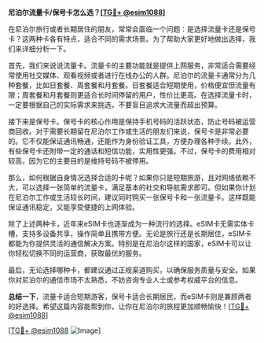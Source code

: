 **尼泊尔流量卡/保号卡怎么选？[[TG💪+ @esim1088](https://t.me/s/esim1088)]**

在尼泊尔旅行或者长期居住的朋友，常常会面临一个问题：是选择流量卡还是保号卡？这两种卡各有特点，适合不同的需求场景。为了帮助大家更好地做出选择，我们来详细分析一下。

首先，我们来说说流量卡。流量卡的主要功能就是提供上网服务，非常适合需要经常使用社交媒体、观看视频或者进行在线办公的人群。尼泊尔的流量卡通常分为几种套餐，比如日套餐、周套餐和月套餐。日套餐适合短期使用，价格便宜但流量有限；周套餐和月套餐则更适合长时间停留的用户，性价比更高。在选择流量卡时，一定要根据自己的实际需求来挑选，不要盲目追求大流量而超出预算。

接下来是保号卡。保号卡的核心作用是保持手机号码的活跃状态，防止号码被运营商回收。对于需要长期留在尼泊尔工作或生活的朋友们来说，保号卡是非常必要的。它不仅能保证通讯畅通，还能作为身份验证工具，方便办理各种手续。此外，有些保号卡还附带一定的通话和短信功能，实用性更强。不过，保号卡的费用相对较高，因为它的主要目的是维持号码不被停用。

那么，如何根据自身情况选择合适的卡呢？如果你只是短期旅游，且对网络依赖不大，可以选择一张简单的流量卡，满足基本的社交和导航需求即可。但如果你计划在尼泊尔工作或生活较长时间，建议同时购买一张保号卡和一张流量卡。这样既能保证通讯稳定，又能享受便捷的上网体验。

除了上述两种卡，近年来eSIM卡也逐渐成为一种流行的选择。eSIM卡无需实体卡槽，支持多设备共享，操作简单且携带方便。无论是旅行还是长期居住，eSIM卡都能为你提供灵活的通信解决方案。特别是在尼泊尔这样的国家，eSIM卡可以让你轻松切换不同的运营商，获取最优的服务。

最后，无论选择哪种卡，都建议通过正规渠道购买，以确保服务质量与安全。如果你对尼泊尔的通信市场不太熟悉，不妨咨询专业人士或参考权威平台的信息。

**总结一下**，流量卡适合短期游客，保号卡适合长期居民，而eSIM卡则是兼顾两者的好选择。希望这篇内容能帮到你，让你在尼泊尔的旅程更加顺畅愉快！[[TG💪+ @esim1088](https://t.me/s/esim1088)]

[[TG💪+ @esim1088](https://t.me/s/esim1088) ![Image](https://i.postimg.cc/4NQfJmqS/Snipaste-2025-05-13-00-14-12.png)]